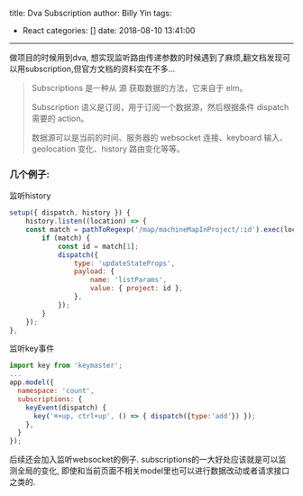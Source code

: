 title: Dva Subscription
author: Billy Yin
tags:
  - React
categories: []
date: 2018-08-10 13:41:00
---
做项目的时候用到dva, 想实现监听路由传递参数的时候遇到了麻烦,翻文档发现可以用subscription,但官方文档的资料实在不多...
>Subscriptions 是一种从 源 获取数据的方法，它来自于 elm。
>
>Subscription 语义是订阅，用于订阅一个数据源，然后根据条件 dispatch 需要的 action。
>
>数据源可以是当前的时间、服务器的 websocket 连接、keyboard 输入、geolocation 变化、history 路由变化等等。
### 几个例子:

监听history

```javascript
setup({ dispatch, history }) {
    history.listen((location) => {
    const match = pathToRegexp('/map/machineMapInProject/:id').exec(location.pathname);
        if (match) {
            const id = match[1];
            dispatch({
                type: 'updateStateProps',
                payload: {
                    name: 'listParams',
                    value: { project: id },
                },
            });
        }
    });
},
```

监听key事件

```javascript
import key from 'keymaster';
...
app.model({
  namespace: 'count',
  subscriptions: {
    keyEvent(dispatch) {
      key('⌘+up, ctrl+up', () => { dispatch({type:'add'}) });
    },
  }
});
```

后续还会加入监听websocket的例子.
subscriptions的一大好处应该就是可以监测全局的变化, 即使和当前页面不相关model里也可以进行数据改动或者请求接口之类的.